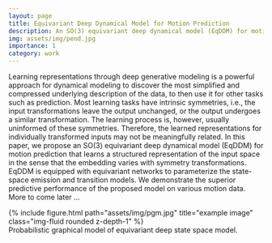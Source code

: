 ```yaml
---
layout: page
title: Equivariant Deep Dynamical Model for Motion Prediction
description: An SO(3) equivariant deep dynamical model (EqDDM) for motion prediction that learns a structured representation of the input space in the sense that the embedding varies with symmetry transformations.
img: assets/img/pend.jpg
importance: 1
category: work
---
```


Learning representations through deep generative modeling is a powerful approach for dynamical modeling to discover the most simplified and compressed underlying description of the data, to then use it for other tasks such as prediction. Most learning tasks have intrinsic symmetries, i.e., the input transformations leave the output unchanged, or the output undergoes a similar transformation. The learning process is, however, usually uninformed of these symmetries. Therefore, the learned representations for individually transformed inputs may not be meaningfully related. In this paper, we propose an SO(3) equivariant deep dynamical model (EqDDM) for motion prediction that learns a structured representation of the input space in the sense that the embedding varies with symmetry transformations. EqDDM is equipped with equivariant networks to parameterize the state-space emission and transition models. We demonstrate the superior predictive performance of the proposed model on various motion data. More to come later ...

<div class="row">
    <div class="col-sm mt-3 mt-md-0">
        {% include figure.html path="assets/img/pgm.jpg" title="example image" class="img-fluid rounded z-depth-1" %}
    </div>
</div>
<div class="caption">
    Probabilistic graphical model of equivariant deep state space model.
</div>

